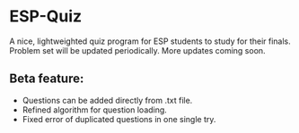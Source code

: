 # ESP-Quiz

A nice, lightweighted quiz program for ESP students to study for their finals. Problem set will be updated periodically. More updates coming soon.

## Beta feature:

- Questions can be added directly from .txt file.
- Refined algorithm for question loading.
- Fixed error of duplicated questions in one single try.


